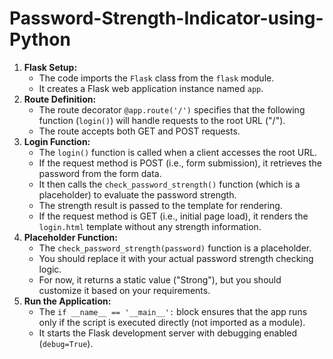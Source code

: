 # Password-Strength-Indicator-using-Python
1. **Flask Setup:**
    - The code imports the `Flask` class from the `flask` module.
    - It creates a Flask web application instance named `app`.
2. **Route Definition:**
    - The route decorator `@app.route('/')` specifies that the following function (`login()`) will handle requests to the root URL ("/").
    - The route accepts both GET and POST requests.
3. **Login Function:**
    - The `login()` function is called when a client accesses the root URL.
    - If the request method is POST (i.e., form submission), it retrieves the password from the form data.
    - It then calls the `check_password_strength()` function (which is a placeholder) to evaluate the password strength.
    - The strength result is passed to the template for rendering.
    - If the request method is GET (i.e., initial page load), it renders the `login.html` template without any strength information.
4. **Placeholder Function:**
    - The `check_password_strength(password)` function is a placeholder.
    - You should replace it with your actual password strength checking logic.
    - For now, it returns a static value ("Strong"), but you should customize it based on your requirements.
5. **Run the Application:**
    - The `if __name__ == '__main__':` block ensures that the app runs only if the script is executed directly (not imported as a module).
    - It starts the Flask development server with debugging enabled (`debug=True`).
